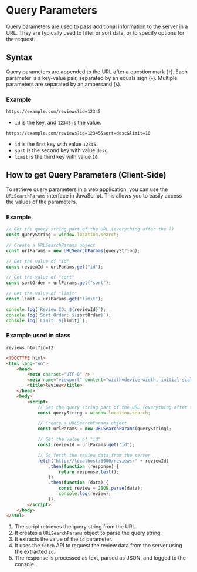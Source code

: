 # Query Parameters

Query parameters are used to pass additional information to the server in a URL. They are typically used to filter or sort data, or to specify options for the request.

## Syntax

Query parameters are appended to the URL after a question mark (`?`). Each parameter is a key-value pair, separated by an equals sign (`=`). Multiple parameters are separated by an ampersand (`&`).

### Example

```
https://example.com/reviews?id=12345
```

-   `id` is the key, and `12345` is the value.

```
https://example.com/reviews?id=12345&sort=desc&limit=10
```

-   `id` is the first key with value `12345`.
-   `sort` is the second key with value `desc`.
-   `limit` is the third key with value `10`.

## How to get Query Parameters (Client-Side)

To retrieve query parameters in a web application, you can use the `URLSearchParams` interface in JavaScript. This allows you to easily access the values of the parameters.

### Example

```javascript
// Get the query string part of the URL (everything after the ?)
const queryString = window.location.search;

// Create a URLSearchParams object
const urlParams = new URLSearchParams(queryString);

// Get the value of "id"
const reviewId = urlParams.get("id");

// Get the value of "sort"
const sortOrder = urlParams.get("sort");

// Get the value of "limit"
const limit = urlParams.get("limit");

console.log(`Review ID: ${reviewId}`);
console.log(`Sort Order: ${sortOrder}`);
console.log(`Limit: ${limit}`);
```

### Example used in class

`reviews.html?id=12`

```html
<!DOCTYPE html>
<html lang="en">
    <head>
        <meta charset="UTF-8" />
        <meta name="viewport" content="width=device-width, initial-scale=1.0" />
        <title>Review</title>
    </head>
    <body>
        <script>
            // Get the query string part of the URL (everything after the ?)
            const queryString = window.location.search;

            // Create a URLSearchParams object
            const urlParams = new URLSearchParams(queryString);

            // Get the value of "id"
            const reviewId = urlParams.get("id");

            // Go fetch the review data from the server
            fetch("http://localhost:3000/reviews/" + reviewId)
                .then(function (response) {
                    return response.text();
                })
                .then(function (data) {
                    const review = JSON.parse(data);
                    console.log(review);
                });
        </script>
    </body>
</html>
```

1. The script retrieves the query string from the URL.
2. It creates a `URLSearchParams` object to parse the query string.
3. It extracts the value of the `id` parameter.
4. It uses the `fetch` API to request the review data from the server using the extracted `id`.
5. The response is processed as text, parsed as JSON, and logged to the console.
